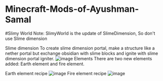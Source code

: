 # Minecraft-Mods-of-Ayushman-Samal
#Slimy World
Note: SlimyWorld is the update of SlimeDimension, So don't use Slime dimension

Slime dimension
To create slime dimension portal, make a structure like a nether portal but exchange obsidian with slime blocks and ignite with slime dimension portal igniter.
![image](https://user-images.githubusercontent.com/82792599/149717582-9eb0b8d4-10bd-4fa6-810f-86a83954a5f2.png)
Elements
There are two new elements added:
Earth element and fire element.

Earth element recipe
![image](https://user-images.githubusercontent.com/82792599/149717844-4956aa0d-ce8a-4431-ac4d-b159fd26c3ea.png)
Fire element recipe
![image](https://user-images.githubusercontent.com/82792599/149718023-fa83af8b-5523-4f4f-9c63-a20eca122cd5.png)
